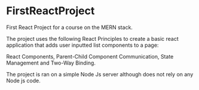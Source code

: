 # FirstReactProject
First React Project for a course on the MERN stack.  

The project uses the following React Principles to create a basic react application that adds user inputted list components to a page:

React Components, Parent-Child Component Communication, State Management and Two-Way Binding. 

The project is ran on a simple Node Js server although does not rely on any Node js code. 
